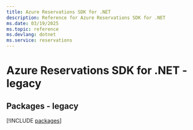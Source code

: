 ```yaml
---
title: Azure Reservations SDK for .NET
description: Reference for Azure Reservations SDK for .NET
ms.date: 03/19/2025
ms.topic: reference
ms.devlang: dotnet
ms.service: reservations
---
```

# Azure Reservations SDK for .NET - legacy
## Packages - legacy
[!INCLUDE [packages](reservations-index.md)]